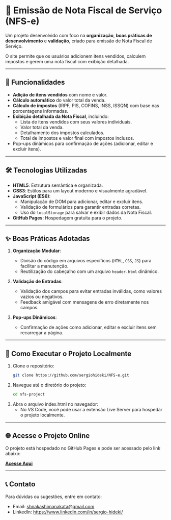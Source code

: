# 📝 Emissão de Nota Fiscal de Serviço (NFS-e)

Um projeto desenvolvido com foco na **organização**, **boas práticas de desenvolvimento** e **validação**, criado para emissão de Nota Fiscal de Serviço.

O site permite que os usuários adicionem itens vendidos, calculem impostos e gerem uma nota fiscal com exibição detalhada.

---

## 🚀 Funcionalidades

- **Adição de itens vendidos** com nome e valor.
- **Cálculo automático** do valor total da venda.
- **Cálculo de impostos** (IRPF, PIS, COFINS, INSS, ISSQN) com base nas porcentagens informadas.
- **Exibição detalhada da Nota Fiscal**, incluindo:
  - Lista de itens vendidos com seus valores individuais.
  - Valor total da venda.
  - Detalhamento dos impostos calculados.
  - Total de impostos e valor final com impostos inclusos.
- Pop-ups dinâmicos para confirmação de ações (adicionar, editar e excluir itens).

---

## 🛠️ Tecnologias Utilizadas

- **HTML5**: Estrutura semântica e organizada.
- **CSS3**: Estilos para um layout moderno e visualmente agradável.
- **JavaScript (ES6)**: 
  - Manipulação de DOM para adicionar, editar e excluir itens.
  - Validação de formulários para garantir entradas corretas.
  - Uso do `localStorage` para salvar e exibir dados da Nota Fiscal.
- **GitHub Pages**: Hospedagem gratuita para o projeto.

---

## ✨ Boas Práticas Adotadas

1. **Organização Modular**:
   - Divisão do código em arquivos específicos (`HTML`, `CSS`, `JS`) para facilitar a manutenção.
   - Reutilização do cabeçalho com um arquivo `header.html` dinâmico.

2. **Validação de Entradas**:
   - Validação dos campos para evitar entradas inválidas, como valores vazios ou negativos.
   - Feedback amigável com mensagens de erro diretamente nos campos.

3. **Pop-ups Dinâmicos**:
   - Confirmação de ações como adicionar, editar e excluir itens sem recarregar a página.

---

## 🔧 Como Executar o Projeto Localmente

1. Clone o repositório:
   ```bash
   git clone https://github.com/sergiohideki/NFS-e.git

2. Navegue até o diretório do projeto:
   ```bash
   cd nfs-project
   
3. Abra o arquivo index.html no navegador:
   - No VS Code, você pode usar a extensão Live Server para hospedar o projeto localmente.

---

## 🌐 Acesse o Projeto Online

O projeto está hospedado no GitHub Pages e pode ser acessado pelo link abaixo:

[**Acesse Aqui**](https://sergiohideki.github.io/NFS-e/)

---

## 📞 Contato
Para dúvidas ou sugestões, entre em contato:

- Email: shnakashimanakata@gmail.com
- LinkedIn: https://www.linkedin.com/in/sergio-hideki/
